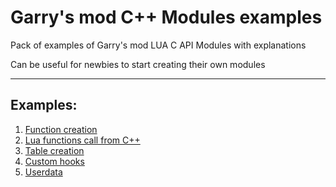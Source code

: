 # Garry's mod C++ Modules examples


Pack of examples of Garry's mod LUA C API Modules with explanations

Can be useful for newbies to start creating their own modules


_______
## Examples:
1. [Function creation](https://github.com/Livelandr/gmod-module-examples/tree/master/FunctionsCreation)
2. [Lua functions call from C++](https://github.com/Livelandr/gmod-module-examples/tree/master/CallingLuaFunctions)
3. [Table creation](https://github.com/Livelandr/gmod-module-examples/tree/master/TableCreation)
4. [Custom hooks](https://github.com/Livelandr/gmod-module-examples/tree/master/CallingCustomHook)
5. [Userdata](https://github.com/Livelandr/gmod-module-examples/tree/master/UserData)
